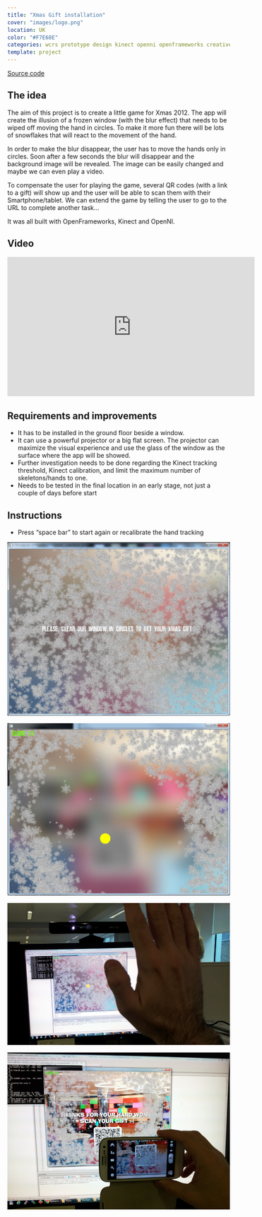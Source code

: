 ```yaml
---
title: "Xmas Gift installation"
cover: "images/logo.png"
location: UK
color: "#F7E68E"
categories: wcrs prototype design kinect openni openframeworks creative-tech inverted open-source
template: project
---
```


<p class="align-center">
<a class="btn" href="https://github.com/gazpachu/xmas-gift" target="_blank">Source code</a>
</p>

## The idea

The aim of this project is to create a little game for Xmas 2012. The app will create the illusion of a frozen window (with the blur effect) that needs to be wiped off moving the hand in circles. To make it more fun there will be lots of snowflakes that will react to the movement of the hand.

In order to make the blur disappear, the user has to move the hands only in circles. Soon after a few seconds the blur will disappear and the background image will be revealed. The image can be easily changed and maybe we can even play a video.

To compensate the user for playing the game, several QR codes (with a link to a gift) will show up and the user will be able to scan them with their Smartphone/tablet. We can extend the game by telling the user to go to the URL to complete another task...

It was all built with OpenFrameworks, Kinect and OpenNI.

## Video

<iframe width="560" height="315" src="https://www.youtube.com/embed/4uDsONxNdDg" frameborder="0" allow="accelerometer; autoplay; encrypted-media; gyroscope; picture-in-picture" allowfullscreen></iframe>

## Requirements and improvements

- It has to be installed in the ground floor beside a window.
- It can use a powerful projector or a big flat screen. The projector can maximize the visual experience and use the glass of the window as the surface where the app will be showed.
- Further investigation needs to be done regarding the Kinect tracking threshold, Kinect calibration, and limit the maximum number of skeletons/hands to one.
- Needs to be tested in the final location in an early stage, not just a couple of days before start

## Instructions

- Press “space bar” to start again or recalibrate the hand tracking

![](./images/1.jpg "Initial screen. Snowflakes are moving a little bit randomly")

![](./images/2.jpg "Halfway through. The yellow dot represents the movement of the hand")

![](./images/3.jpg "Development setup. Example of usage with the hand")

![](./images/4.jpg "Final stage. The user scanning the QR code")
